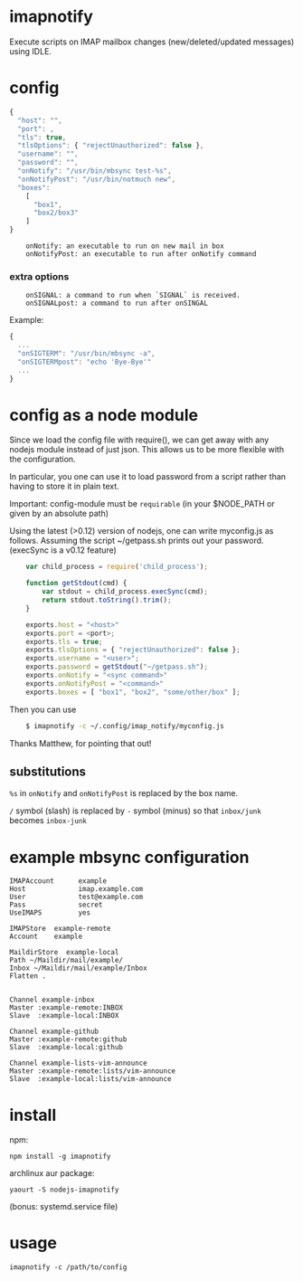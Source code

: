 # imapnotify

Execute scripts on IMAP mailbox changes (new/deleted/updated messages) using IDLE.

# config

```javascript
{
  "host": "",
  "port": ,
  "tls": true,
  "tlsOptions": { "rejectUnauthorized": false },
  "username": "",
  "password": "",
  "onNotify": "/usr/bin/mbsync test-%s",
  "onNotifyPost": "/usr/bin/notmuch new",
  "boxes":
    [
      "box1",
      "box2/box3"
    ]
}
```

```
    onNotify: an executable to run on new mail in box
    onNotifyPost: an executable to run after onNotify command
```

### extra options

```
    onSIGNAL: a command to run when `SIGNAL` is received.
    onSIGNALpost: a command to run after onSINGAL
``` 

Example:

```javascript
{
  ...
  "onSIGTERM": "/usr/bin/mbsync -a",
  "onSIGTERMpost": "echo 'Bye-Bye'"
  ...
}
```

# config as a node module

Since we load the config file with require(), we can get away with any nodejs 
module instead of just json.
This allows us to be more flexible with the configuration.

In particular, you one can use it to load password from a script rather than
having to store it in plain text.

Important: config-module must be `requirable` (in your $NODE_PATH or
given by an absolute path)

Using the latest (>0.12) version of nodejs, one can write myconfig.js as
follows.  Assuming the script ~/getpass.sh prints out your password.
(execSync is a v0.12 feature)
```javascript
    var child_process = require('child_process');

    function getStdout(cmd) {
        var stdout = child_process.execSync(cmd);
        return stdout.toString().trim();
    }

    exports.host = "<host>"
    exports.port = <port>;
    exports.tls = true;
    exports.tlsOptions = { "rejectUnauthorized": false };
    exports.username = "<user>";
    exports.password = getStdout("~/getpass.sh");
    exports.onNotify = "<sync command>"
    exports.onNotifyPost = "<command>"
    exports.boxes = [ "box1", "box2", "some/other/box" ];
```

Then you can use

```bash
    $ imapnotify -c ~/.config/imap_notify/myconfig.js
```
Thanks Matthew, for pointing that out!

## substitutions

`%s` in `onNotify` and `onNotifyPost` is replaced by the box name.

`/` symbol (slash) is replaced by `-` symbol (minus) so that
`inbox/junk` becomes `inbox-junk`


# example mbsync configuration

```
IMAPAccount      example
Host             imap.example.com
User             test@example.com
Pass             secret
UseIMAPS         yes

IMAPStore  example-remote
Account    example

MaildirStore  example-local
Path ~/Maildir/mail/example/
Inbox ~/Maildir/mail/example/Inbox
Flatten .


Channel example-inbox
Master :example-remote:INBOX
Slave  :example-local:INBOX

Channel example-github
Master :example-remote:github
Slave  :example-local:github

Channel example-lists-vim-announce
Master :example-remote:lists/vim-announce
Slave  :example-local:lists/vim-announce
```

# install

npm:

```
npm install -g imapnotify
```

archlinux aur package:

```
yaourt -S nodejs-imapnotify
```
(bonus: systemd.service file)

# usage

```
imapnotify -c /path/to/config
```
